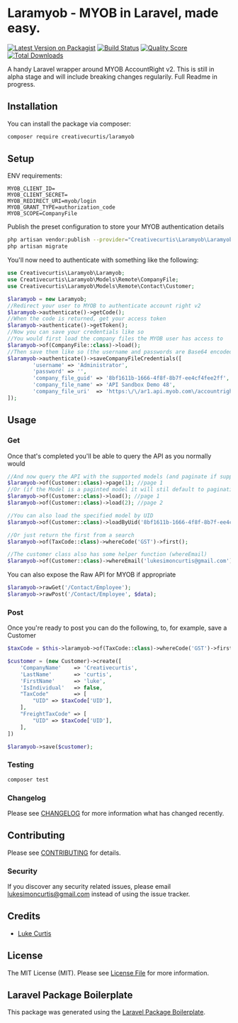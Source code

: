 # Laramyob - MYOB in Laravel, made easy.

[![Latest Version on Packagist](https://img.shields.io/packagist/v/creativecurtis/laramyob.svg?style=flat-square)](https://packagist.org/packages/creativecurtis/laramyob)
[![Build Status](https://img.shields.io/travis/creativecurtis/laramyob/master.svg?style=flat-square)](https://travis-ci.org/creativecurtis/laramyob)
[![Quality Score](https://img.shields.io/scrutinizer/g/creativecurtis/laramyob.svg?style=flat-square)](https://scrutinizer-ci.com/g/creativecurtis/laramyob)
[![Total Downloads](https://img.shields.io/packagist/dt/creativecurtis/laramyob.svg?style=flat-square)](https://packagist.org/packages/creativecurtis/laramyob)

A handy Laravel wrapper around MYOB AccountRight v2. This is still in alpha stage and will include breaking changes regularily. Full Readme in progress.

## Installation

You can install the package via composer:

```bash
composer require creativecurtis/laramyob
```

## Setup
ENV requirements:

```
MYOB_CLIENT_ID=
MYOB_CLIENT_SECRET=
MYOB_REDIRECT_URI=myob/login
MYOB_GRANT_TYPE=authorization_code
MYOB_SCOPE=CompanyFile
```

Publish the preset configuration to store your MYOB authentication details
```bash
php artisan vendor:publish --provider="Creativecurtis\Laramyob\LaramyobServiceProvider" --tag="migrations"
php artisan migrate
```

You'll now need to authenticate with something like the following:

``` php
use Creativecurtis\Laramyob\Laramyob;
use Creativecurtis\Laramyob\Models\Remote\CompanyFile;
use Creativecurtis\Laramyob\Models\Remote\Contact\Customer;

$laramyob = new Laramyob;
//Redirect your user to MYOB to authenticate account right v2
$laramyob->authenticate()->getCode();
//When the code is returned, get your access token
$laramyob->authenticate()->getToken();
//Now you can save your credentials like so
//You would first load the company files the MYOB user has access to
$laramyob->of(CompanyFile::class)->load();
//Then save them like so (the username and passwords are Base64 encoded in Laramyob)
$laramyob->authenticate()->saveCompanyFileCredentials([
        'username' => 'Administrator',
        'password' => '',
        'company_file_guid' => '8bf1611b-1666-4f8f-8b7f-ee4cf4fee2ff',
        'company_file_name' => 'API Sandbox Demo 48',
        'company_file_uri'  => 'https:\/\/ar1.api.myob.com\/accountright\/8bf1611b-1666-4f8f-8b7f-ee4cf4fee2ff'
]);
```

## Usage

### Get

Once that's completed you'll be able to query the API as you normally would
```php
//And now query the API with the supported models (and paginate if supported)
$laramyob->of(Customer::class)->page(1); //page 1
//Or (if the Model is a paginted model it will stil default to pagination due to MYOB api restrictions)
$laramyob->of(Customer::class)->load(); //page 1
$laramyob->of(Customer::class)->load(2); //page 2

//You can also load the specified model by UID
$laramyob->of(Customer::class)->loadByUid('8bf1611b-1666-4f8f-8b7f-ee4cf4fee2ff');

//Or just return the first from a search
$laramyob->of(TaxCode::class)->whereCode('GST')->first();

//The customer class also has some helper function (whereEmail)
$laramyob->of(Customer::class)->whereEmail('lukesimoncurtis@gmail.com')->get();
```

You can also expose the Raw API for MYOB if appropriate
```php
$laramyob->rawGet('/Contact/Employee');
$laramyob->rawPost('/Contact/Employee', $data);
```

### Post
Once you're ready to post you can do the following, to, for example, save a Customer

```php
$taxCode = $this->laramyob->of(TaxCode::class)->whereCode('GST')->first();

$customer = (new Customer)->create([
    'CompanyName'    => 'Creativecurtis',
    'LastName'       => 'curtis',
    'FirstName'      => 'luke',
    'IsIndividual'   => false,
    "TaxCode"        => [
        "UID" => $taxCode['UID'],
    ],
    "FreightTaxCode" => [
        "UID" => $taxCode['UID'],
    ],
])

$laramyob->save($customer);
```

### Testing

``` bash
composer test
```

### Changelog

Please see [CHANGELOG](CHANGELOG.md) for more information what has changed recently.

## Contributing

Please see [CONTRIBUTING](CONTRIBUTING.md) for details.

### Security

If you discover any security related issues, please email lukesimoncurtis@gmail.com instead of using the issue tracker.

## Credits

- [Luke Curtis](https://github.com/lukecurtis93)

## License

The MIT License (MIT). Please see [License File](LICENSE.md) for more information.

## Laravel Package Boilerplate

This package was generated using the [Laravel Package Boilerplate](https://laravelpackageboilerplate.com).
